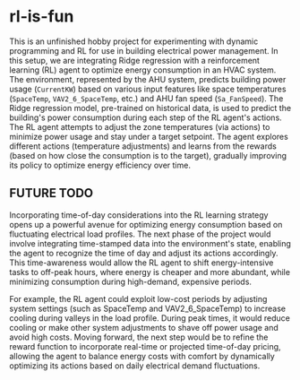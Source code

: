 # rl-is-fun
This is an unfinished hobby project for experimenting with dynamic programming and RL for use in building electrical power management. 
In this setup, we are integrating Ridge regression with a reinforcement learning (RL) agent to optimize energy consumption in an HVAC system. 
The environment, represented by the AHU system, predicts building power usage (`CurrentKW`) based on various input features like space temperatures (`SpaceTemp`, `VAV2_6_SpaceTemp`, etc.) and AHU fan speed (`Sa_FanSpeed`). 
The Ridge regression model, pre-trained on historical data, is used to predict the building's power consumption during each step of the RL agent's actions. 
The RL agent attempts to adjust the zone temperatures (via actions) to minimize power usage and stay under a target setpoint. 
The agent explores different actions (temperature adjustments) and learns from the rewards (based on how close the consumption is to the target), gradually improving its policy to optimize energy efficiency over time.

## FUTURE TODO
Incorporating time-of-day considerations into the RL learning strategy opens up a powerful avenue for optimizing energy consumption based on fluctuating electrical load profiles. 
The next phase of the project would involve integrating time-stamped data into the environment's state, enabling the agent to recognize the time of day and adjust its actions accordingly. 
This time-awareness would allow the RL agent to shift energy-intensive tasks to off-peak hours, where energy is cheaper and more abundant, while minimizing consumption during high-demand, expensive periods.

For example, the RL agent could exploit low-cost periods by adjusting system settings (such as SpaceTemp and VAV2_6_SpaceTemp) to increase cooling during valleys in the load profile. 
During peak times, it would reduce cooling or make other system adjustments to shave off power usage and avoid high costs. 
Moving forward, the next step would be to refine the reward function to incorporate real-time or projected time-of-day pricing, allowing the agent to balance energy costs with comfort by dynamically optimizing its actions based on daily electrical demand fluctuations.